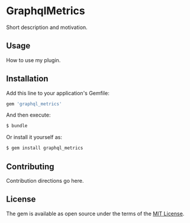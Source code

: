 # GraphqlMetrics
Short description and motivation.

## Usage
How to use my plugin.

## Installation
Add this line to your application's Gemfile:

```ruby
gem 'graphql_metrics'
```

And then execute:
```bash
$ bundle
```

Or install it yourself as:
```bash
$ gem install graphql_metrics
```

## Contributing
Contribution directions go here.

## License
The gem is available as open source under the terms of the [MIT License](http://opensource.org/licenses/MIT).
